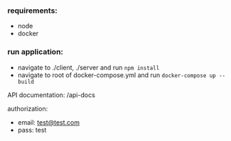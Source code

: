 ### **requirements:**

- node
- docker

### **run application**:

- navigate to ./client, ./server and run `npm install`
- navigate to root of docker-compose.yml and run `docker-compose up --build`

API documentation: /api-docs

authorization:

- email: test@test.com
- pass: test
